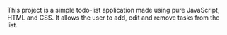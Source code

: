 This project is a simple todo-list application made using pure JavaScript, HTML and CSS. It allows the user to add, edit and remove tasks from the list.
